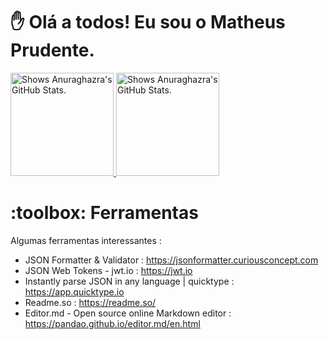 <h1> ✋ Olá a todos! Eu sou o Matheus Prudente.</h1>

<a href="https://github.com/MatheusPrudente">
<picture>
  <source media="(prefers-color-scheme: dark)" srcset="https://github-readme-stats.vercel.app/api?username=MatheusPrudente&show_icons=true&include_all_commits=true&count_private=true&theme=dark" height="165em"  max-width: 100%;>
  <img alt="Shows Anuraghazra's GitHub Stats." src="https://github-readme-stats.vercel.app/api?username=MatheusPrudente&show_icons=true&include_all_commits=true&count_private=true&theme=default" height="165em" max-width: 100%;>
</picture>
  
<picture>  
  <source media="(prefers-color-scheme: dark)" srcset="[https://github-readme-stats.vercel.app/api?username=MatheusPrudente&show_icons=true&include_all_commits=true&count_private=true](https://github-readme-stats.vercel.app/api/top-langs/?username=MatheusPrudente&langs_count=6&layout=compact)&theme=dark" height="165em"  max-width: 100%;>
  <img alt="Shows Anuraghazra's GitHub Stats." src="https://github-readme-stats.vercel.app/api/top-langs/?username=MatheusPrudente&langs_count=6&layout=compact&theme=default" height="165em" max-width: 100%;>
</picture>
</a>

  <h1> :toolbox: Ferramentas </h1>

Algumas ferramentas interessantes : 

- JSON Formatter & Validator : https://jsonformatter.curiousconcept.com
- JSON Web Tokens - jwt.io : https://jwt.io
- Instantly parse JSON in any language | quicktype : https://app.quicktype.io
- Readme.so : https://readme.so/
- Editor.md - Open source online Markdown editor : https://pandao.github.io/editor.md/en.html

